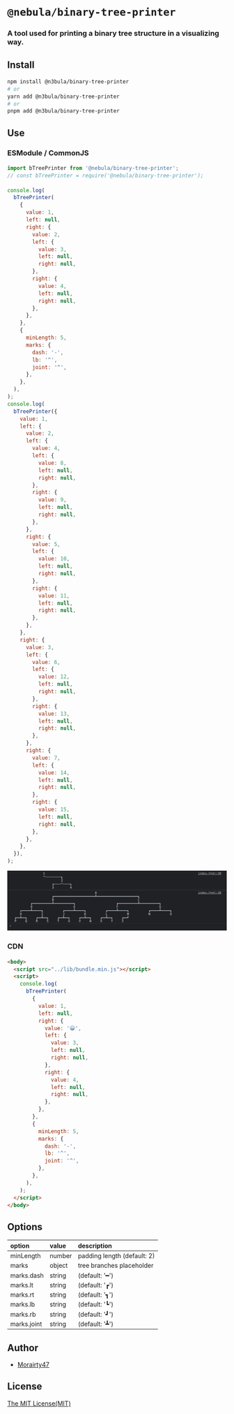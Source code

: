 # `@nebula/binary-tree-printer`

### A tool used for printing a binary tree structure in a visualizing way.

## Install

```sh
npm install @n3bula/binary-tree-printer
# or
yarn add @n3bula/binary-tree-printer
# or
pnpm add @n3bula/binary-tree-printer
```

## Use

### ESModule / CommonJS

```js
import bTreePrinter from '@nebula/binary-tree-printer';
// const bTreePrinter = require('@nebula/binary-tree-printer');

console.log(
  bTreePrinter(
    {
      value: 1,
      left: null,
      right: {
        value: 2,
        left: {
          value: 3,
          left: null,
          right: null,
        },
        right: {
          value: 4,
          left: null,
          right: null,
        },
      },
    },
    {
      minLength: 5,
      marks: {
        dash: '-',
        lb: '^',
        joint: '^',
      },
    },
  ),
);
console.log(
  bTreePrinter({
    value: 1,
    left: {
      value: 2,
      left: {
        value: 4,
        left: {
          value: 8,
          left: null,
          right: null,
        },
        right: {
          value: 9,
          left: null,
          right: null,
        },
      },
      right: {
        value: 5,
        left: {
          value: 10,
          left: null,
          right: null,
        },
        right: {
          value: 11,
          left: null,
          right: null,
        },
      },
    },
    right: {
      value: 3,
      left: {
        value: 6,
        left: {
          value: 12,
          left: null,
          right: null,
        },
        right: {
          value: 13,
          left: null,
          right: null,
        },
      },
      right: {
        value: 7,
        left: {
          value: 14,
          left: null,
          right: null,
        },
        right: {
          value: 15,
          left: null,
          right: null,
        },
      },
    },
  }),
);
```

![result](./public/result.png)

### CDN

```html
<body>
  <script src="../lib/bundle.min.js"></script>
  <script>
    console.log(
      bTreePrinter(
        {
          value: 1,
          left: null,
          right: {
            value: '😀',
            left: {
              value: 3,
              left: null,
              right: null,
            },
            right: {
              value: 4,
              left: null,
              right: null,
            },
          },
        },
        {
          minLength: 5,
          marks: {
            dash: '-',
            lb: '^',
            joint: '^',
          },
        },
      ),
    );
  </script>
</body>
```

## Options

| option      | value  | description                 |
| :---------- | :----- | :-------------------------- |
| minLength   | number | padding length (default: 2) |
| marks       | object | tree branches placeholder   |
| marks.dash  | string | (default: '━')              |
| marks.lt    | string | (default: '┏')              |
| marks.rt    | string | (default: '┓')              |
| marks.lb    | string | (default: '┗')              |
| marks.rb    | string | (default: '┛')              |
| marks.joint | string | (default: '┻')              |

## Author

- [Morairty47](https://github.com/Moriarty47)

## License

[The MIT License(MIT)](https://github.com/Moriarty47/binary-tree-printer/blob/main/LICENSE)
